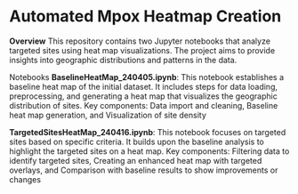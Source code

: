 # Automated Mpox Heatmap Creation
**Overview**
This repository contains two Jupyter notebooks that analyze targeted sites using heat map visualizations. The project aims to provide insights into geographic distributions and patterns in the data.

Notebooks
**BaselineHeatMap_240405.ipynb**:
This notebook establishes a baseline heat map of the initial dataset. It includes steps for data loading, preprocessing, and generating a heat map that visualizes the geographic distribution of sites.
Key components: Data import and cleaning, Baseline heat map generation, and Visualization of site density

**TargetedSitesHeatMap_240416.ipynb**:
This notebook focuses on targeted sites based on specific criteria. It builds upon the baseline analysis to highlight the targeted sites on a heat map.
Key components: Filtering data to identify targeted sites, Creating an enhanced heat map with targeted overlays, and Comparison with baseline results to show improvements or changes
